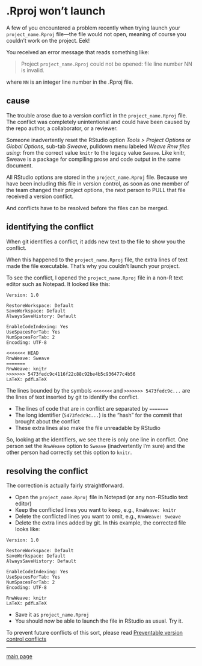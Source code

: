 
# .Rproj won’t launch

A few of you encountered a problem recently when trying launch your
`project_name.Rproj` file—the file would not open, meaning of course you
couldn’t work on the project. Eek\!

You received an error message that reads something like:

> Project `project_name.Rproj` could not be opened: file line number NN
> is invalid.

where `NN` is an integer line number in the .Rproj file.

## cause

The trouble arose due to a version conflict in the `project_name.Rproj`
file. The conflict was completely unintentional and could have been
caused by the repo author, a collaborator, or a reviewer.

Someone inadvertently reset the RStudio option *Tools \> Project
Options* or *Global Options*, sub-tab *Sweave*, pulldown menu labeled
*Weave Rnw files using:* from the correct value `knitr` to the legacy
value `Sweave`. Like knitr, Sweave is a package for compiling prose and
code output in the same document.

All RStudio options are stored in the `project_name.Rproj` file. Because
we have been including this file in version control, as soon as one
member of the team changed their project options, the next person to
PULL that file received a version conflict.

And conflicts have to be resolved before the files can be merged.

## identifying the conflict

When git identifies a conflict, it adds new text to the file to show you
the conflict.

When this happened to the `project_name.Rproj` file, the extra lines of
text made the file executable. That’s why you couldn’t launch your
project.

To see the conflict, I opened the `project_name.Rproj` file in a non-R
text editor such as Notepad. It looked like this:

    Version: 1.0
    
    RestoreWorkspace: Default
    SaveWorkspace: Default
    AlwaysSaveHistory: Default
    
    EnableCodeIndexing: Yes
    UseSpacesForTab: Yes
    NumSpacesForTab: 2
    Encoding: UTF-8
    
    <<<<<<< HEAD
    RnwWeave: Sweave
    =======
    RnwWeave: knitr
    >>>>>>> 5473fedc9c4116f22c88c92be4b5c936477c4b56
    LaTeX: pdfLaTeX

The lines bounded by the symbols `<<<<<<<` and `>>>>>>> 5473fedc9c...`
are the lines of text inserted by git to identify the conflict.

  - The lines of code that are in conflict are separated by `=======`
  - The long identifier (`5473fedc9c...`) is the “hash” for the commit
    that brought about the conflict
  - These extra lines also make the file unreadable by RStudio

So, looking at the identifiers, we see there is only one line in
conflict. One person set the `RnwWeave` option to `Sweave`
(inadvertently I’m sure) and the other person had correctly set this
option to `knitr`.

## resolving the conflict

The correction is actually fairly straightforward.

  - Open the `project_name.Rproj` file in Notepad (or any non-RStudio
    text editor)
  - Keep the conflicted lines you want to keep, e.g., `RnwWeave: knitr`
  - Delete the conflicted lines you want to omit, e.g., `RnwWeave:
    Sweave`
  - Delete the extra lines added by git. In this example, the corrected
    file looks like:

<!-- end list -->

    Version: 1.0
    
    RestoreWorkspace: Default
    SaveWorkspace: Default
    AlwaysSaveHistory: Default
    
    EnableCodeIndexing: Yes
    UseSpacesForTab: Yes
    NumSpacesForTab: 2
    Encoding: UTF-8
    
    RnwWeave: knitr
    LaTeX: pdfLaTeX

  - Save it as `project_name.Rproj`
  - You should now be able to launch the file in RStudio as usual. Try
    it.

To prevent future conflicts of this sort, please read [Preventable
version control conflicts](cm044_preventable-vc-conflicts.md)

-----

[main page](../README.md)
